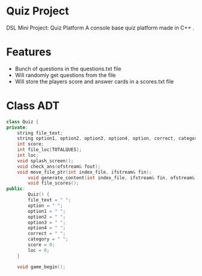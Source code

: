 # Quiz Project
DSL Mini Project: Quiz Platform
A console base quiz platform made in C++ .

# Features

  - Bunch of questions in the questions.txt file
  - Will randomly get questions from the file
  - Will store the players score and answer cards in a scores.txt file

# Class ADT
```C++
class Quiz {
private:
	string file_text; 
	string option1, option2, option3, option4, option, correct, category;
	int score;
	int file_loc[TOTALQUES];
	int loc;
	void splash_screen();
	void check_ans(ofstream& fout);
	void move_file_ptr(int index_file, ifstream& fin);
    	void generate_content(int index_file, ifstream& fin, ofstream& fout);
    	void file_scores();
public:
    	Quiz() {
		file_text = " ";
		option = " ";
		option1 = " ";
		option2 = " ";
		option3 = " ";
		option4 = " ";
		correct = " ";
		category = " ";
		score = 0;
		loc = 0;
	}

	void game_begin();
```
